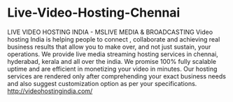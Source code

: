 # Live-Video-Hosting-Chennai
LIVE VIDEO HOSTING INDIA - MSLIVE MEDIA &amp; BROADCASTING Video hosting India is helping people to connect , collaborate and achieving real business results that allow you to make over, and not just sustain, your operations. We provide live media streaming hosting services in chennai, hyderabad, kerala and all over the india. We promise 100% fully scalable uptime and are efficient in monetizing your video in minutes. Our hosting services are rendered only after comprehending your exact business needs and also suggest customization option as per your specifications. http://videohostingindia.com/
